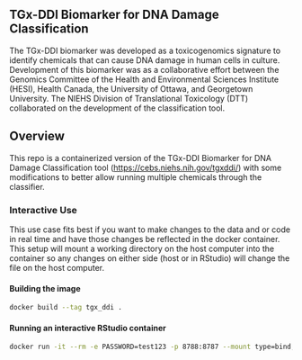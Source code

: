 ## TGx-DDI Biomarker for DNA Damage Classification
The TGx-DDI biomarker was developed as a toxicogenomics signature to identify chemicals that can cause DNA damage in human cells in culture. Development of this biomarker was as a collaborative effort between the Genomics Committee of the Health and Environmental Sciences Institute (HESI), Health Canada, the University of Ottawa, and Georgetown University. The NIEHS Division of Translational Toxicology (DTT) collaborated on the development of the classification tool.

## Overview
This repo is a containerized version of the TGx-DDI Biomarker for DNA Damage Classification tool (https://cebs.niehs.nih.gov/tgxddi/) with some modifications to better allow running multiple chemicals through the classifier.

### Interactive Use
This use case fits best if you want to make changes to the data and or code in real time and have those changes be reflected in the docker container. This setup will mount a working directory on the host computer into the container so any changes on either side (host or in RStudio) will change the file on the host computer.

#### Building the image
```bash
docker build --tag tgx_ddi .
```

#### Running an interactive RStudio container
```bash
docker run -it --rm -e PASSWORD=test123 -p 8788:8787 --mount type=bind,source="$(pwd)/src",destination=/home/rstudio/project tgx_ddi
```